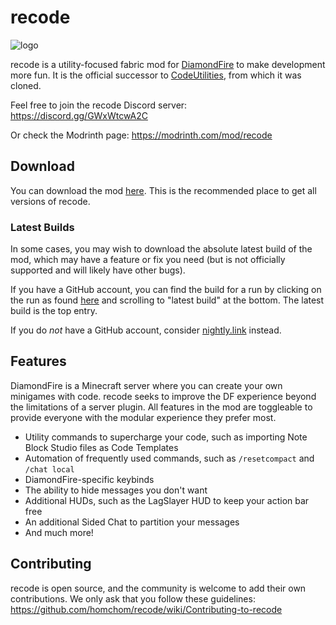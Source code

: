 <!-- modrinth_exclude.start -->
# recode
![logo](logo.png)
<!-- modrinth_exclude.end -->

recode is a utility-focused fabric mod for [DiamondFire](https://mcdiamondfire.com/home/) to make development more fun. It is the official successor to [CodeUtilities](https://github.com/CodeUtilities/CodeUtilities-2.0), from which it was cloned.

Feel free to join the recode Discord server: https://discord.gg/GWxWtcwA2C

<!-- modrinth_exclude.start -->
Or check the Modrinth page: https://modrinth.com/mod/recode
<!-- modrinth_exclude.end -->

## Download

You can download the mod [here](https://modrinth.com/mod/recode/versions). This is the recommended place to get all versions of recode.

### Latest Builds

In some cases, you may wish to download the absolute latest build of the mod, which may have a feature or fix you need (but is not officially supported and will likely have other bugs).

If you have a GitHub account, you can find the build for a run by clicking on the run as found [here](https://github.com/homchom/recode/actions/workflows/build.yml) and scrolling to "latest build" at the bottom. The latest build is the top entry.

If you do *not* have a GitHub account, consider [nightly.link](https://nightly.link/) instead.

## Features

DiamondFire is a Minecraft server where you can create your own minigames with code. recode seeks to improve the DF experience beyond the limitations of a server plugin. All features in the mod are toggleable to provide everyone with the modular experience they prefer most.

- Utility commands to supercharge your code, such as importing Note Block Studio files as Code Templates
- Automation of frequently used commands, such as `/resetcompact` and `/chat local`
- DiamondFire-specific keybinds
- The ability to hide messages you don't want
- Additional HUDs, such as the LagSlayer HUD to keep your action bar free
- An additional Sided Chat to partition your messages
- And much more!

## Contributing

recode is open source, and the community is welcome to add their own contributions. We only ask that you follow these guidelines: https://github.com/homchom/recode/wiki/Contributing-to-recode
